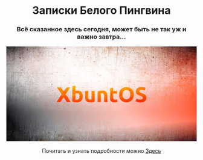 
<div id="header" align="center">
<h1>Записки Белого Пингвина</h1>



<h3>Всё сказанное здесь сегодня, может быть не так уж и важно завтра...</h3>

![XbuntOS](https://github.com/whitepingvin/xbuntos/blob/main/img/xbuntos_banner.jpg)

Почитать и узнать подробности можно [Здесь](https://whitepingvin.github.io/blog)
</div>
